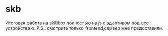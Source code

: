 # skb
Итоговая работа на skillbox полностью на js с адаптивом под все устройстваю.
P.S.: смотрите только frontend,сервер мне предоставили.
